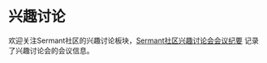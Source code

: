 # 兴趣讨论
欢迎关注Sermant社区的兴趣讨论板块，[Sermant社区兴趣讨论会会议纪要](https://docs.google.com/document/d/11Ln1MzOil0JjkM8SEeaJPukumIFyM_eG_u9WMQyke4c/edit)
记录了兴趣讨论会的会议信息。


